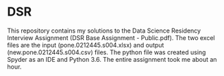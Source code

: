 # DSR

This repository contains my solutions to the Data Science Residency Interview Assignment (DSR Base Assignment - Public.pdf).
The two excel files are the input (pone.0212445.s004.xlsx) and output (new.pone.0212445.s004.csv) files.
The python file was created using Spyder as an IDE and Python 3.6.
The entire assignment took me about an hour.
